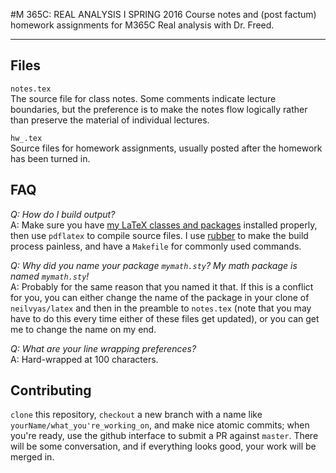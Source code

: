 #M 365C: REAL ANALYSIS I SPRING 2016
Course notes and (post factum) homework assignments for M365C Real analysis with Dr. Freed.

* * *

Files
-----

`notes.tex`  
The source file for class notes. Some comments indicate lecture boundaries, but the preference is to
make the notes flow logically rather than preserve the material of individual lectures.

`hw_.tex`  
Source files for homework assignments, usually posted after the homework has been turned in.

FAQ
---

*Q: How do I build output?*  
A: Make sure you have [my LaTeX classes and packages](github.com/neilvyas/latex) installed properly,
then use `pdflatex` to compile source files. I use
[rubber](http://tex.blogoverflow.com/2011/12/building-documents-with-rubber/) to make the build
process painless, and have a `Makefile` for commonly used commands.

*Q: Why did you name your package `mymath.sty`? My math package is named `mymath.sty`!*  
A: Probably for the same reason that you named it that. If this is a conflict for you, you can
either change the name of the package in your clone of `neilvyas/latex` and then in the preamble to
`notes.tex` (note that you may have to do this every time either of these files get updated), or you
can get me to change the name on my end.

*Q: What are your line wrapping preferences?*   
A: Hard-wrapped at 100 characters.

Contributing
------------

`clone` this repository, `checkout` a new branch with a name like `yourName/what_you're_working_on`,
and make nice atomic commits; when you're ready, use the github interface to submit a PR against
`master`. There will be some conversation, and if everything looks good, your work will be merged
in.
